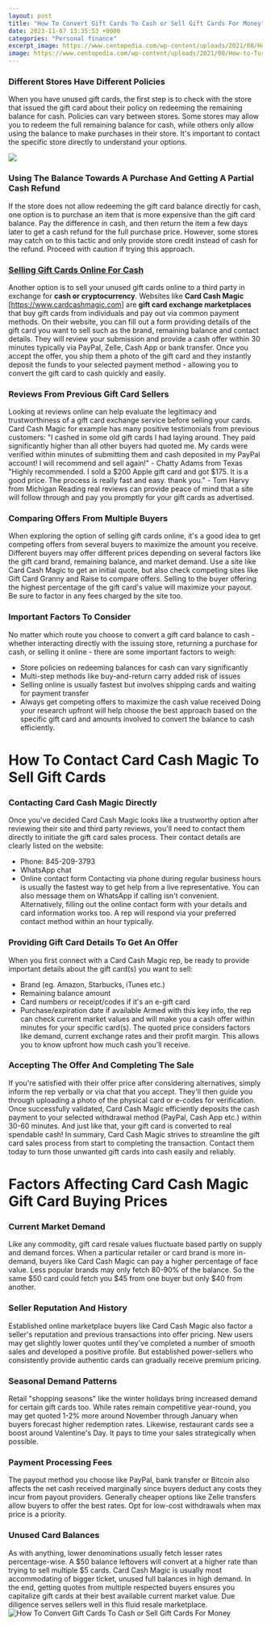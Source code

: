 ```yaml
---
layout: post
title: "How To Convert Gift Cards To Cash or Sell Gift Cards For Money"
date: 2023-11-07 13:35:53 +0000
categories: "Personal finance"
excerpt_image: https://www.centopedia.com/wp-content/uploads/2021/08/How-to-Turn-Gift-Cards-Into-Cash-1024x576.jpg
image: https://www.centopedia.com/wp-content/uploads/2021/08/How-to-Turn-Gift-Cards-Into-Cash-1024x576.jpg
---
```


### Different Stores Have Different Policies
When you have unused gift cards, the first step is to check with the store that issued the gift card about their policy on redeeming the remaining balance for cash. Policies can vary between stores. Some stores may allow you to redeem the full remaining balance for cash, while others only allow using the balance to make purchases in their store. It's important to contact the specific store directly to understand your options.

![](https://gigsdoneright.com/wp-content/uploads/2020/03/visa-card-to-cash.jpg)
### Using The Balance Towards A Purchase And Getting A Partial Cash Refund 
If the store does not allow redeeming the gift card balance directly for cash, one option is to purchase an item that is more expensive than the gift card balance. Pay the difference in cash, and then return the item a few days later to get a cash refund for the full purchase price. However, some stores may catch on to this tactic and only provide store credit instead of cash for the refund. Proceed with caution if trying this approach.
### [Selling Gift Cards Online For Cash](https://fistore.mysenprints.com/collection/alcorta) 
Another option is to sell your unused gift cards online to a third party in exchange for **cash or cryptocurrency**. Websites like **Card Cash Magic** [https://www.cardcashmagic.com] are **gift card exchange marketplaces** that buy gift cards from individuals and pay out via common payment methods. On their website, you can fill out a form providing details of the gift card you want to sell such as the brand, remaining balance and contact details. They will review your submission and provide a cash offer within 30 minutes typically via PayPal, Zelle, Cash App or bank transfer. Once you accept the offer, you ship them a photo of the gift card and they instantly deposit the funds to your selected payment method - allowing you to convert the gift card to cash quickly and easily.
### Reviews From Previous Gift Card Sellers
Looking at reviews online can help evaluate the legitimacy and trustworthiness of a gift card exchange service before selling your cards. Card Cash Magic for example has many positive testimonials from previous customers:
"I cashed in some old gift cards I had laying around. They paid significantly higher than all other buyers had quoted me. My cards were verified within minutes of submitting them and cash deposited in my PayPal account! I will recommend and sell again!" - Chatty Adams from Texas
"Highly recommended. I sold a $200 Apple gift card and got $175. It is a good price. The process is really fast and easy. thank you." - Tom Harvy from Michigan 
Reading real reviews can provide peace of mind that a site will follow through and pay you promptly for your gift cards as advertised.
### Comparing Offers From Multiple Buyers
When exploring the option of selling gift cards online, it's a good idea to get competing offers from several buyers to maximize the amount you receive. Different buyers may offer different prices depending on several factors like the gift card brand, remaining balance, and market demand. Use a site like Card Cash Magic to get an initial quote, but also check competing sites like Gift Card Granny and Raise to compare offers. Selling to the buyer offering the highest percentage of the gift card's value will maximize your payout. Be sure to factor in any fees charged by the site too.
### Important Factors To Consider
No matter which route you choose to convert a gift card balance to cash - whether interacting directly with the issuing store, returning a purchase for cash, or selling it online - there are some important factors to weigh:
- Store policies on redeeming balances for cash can vary significantly 
- Multi-step methods like buy-and-return carry added risk of issues
- Selling online is usually fastest but involves shipping cards and waiting for payment transfer
- Always get competing offers to maximize the cash value received
Doing your research upfront will help choose the best approach based on the specific gift card and amounts involved to convert the balance to cash efficiently.
# How To Contact Card Cash Magic To Sell Gift Cards
### Contacting Card Cash Magic Directly
Once you've decided Card Cash Magic looks like a trustworthy option after reviewing their site and third party reviews, you'll need to contact them directly to initiate the gift card sales process. Their contact details are clearly listed on the website:
- Phone: 845-209-3793
- WhatsApp chat
- Online contact form
Contacting via phone during regular business hours is usually the fastest way to get help from a live representative. You can also message them on WhatsApp if calling isn't convenient. Alternatively, filling out the online contact form with your details and card information works too. A rep will respond via your preferred contact method within an hour typically.
### Providing Gift Card Details To Get An Offer 
When you first connect with a Card Cash Magic rep, be ready to provide important details about the gift card(s) you want to sell:
- Brand (eg. Amazon, Starbucks, iTunes etc.) 
- Remaining balance amount
- Card numbers or receipt/codes if it's an e-gift card
- Purchase/expiration date if available
Armed with this key info, the rep can check current market values and will make you a cash offer within minutes for your specific card(s). The quoted price considers factors like demand, current exchange rates and their profit margin. This allows you to know upfront how much cash you'll receive.
### Accepting The Offer And Completing The Sale
If you're satisfied with their offer price after considering alternatives, simply inform the rep verbally or via chat that you accept. They'll then guide you through uploading a photo of the physical card or e-codes for verification. Once successfully validated, Card Cash Magic efficiently deposits the cash payment to your selected withdrawal method (PayPal, Cash App etc.) within 30-60 minutes. And just like that, your gift card is converted to real spendable cash!
In summary, Card Cash Magic strives to streamline the gift card sales process from start to completing the transaction. Contact them today to turn those unwanted gift cards into cash easily and reliably.
# Factors Affecting Card Cash Magic Gift Card Buying Prices
### Current Market Demand 
Like any commodity, gift card resale values fluctuate based partly on supply and demand forces. When a particular retailer or card brand is more in-demand, buyers like Card Cash Magic can pay a higher percentage of face value. Less popular brands may only fetch 80-90% of the balance. So the same $50 card could fetch you $45 from one buyer but only $40 from another.
### Seller Reputation And History
Established online marketplace buyers like Card Cash Magic also factor a seller's reputation and previous transactions into offer pricing. New users may get slightly lower quotes until they've completed a number of smooth sales and developed a positive profile. But established power-sellers who consistently provide authentic cards can gradually receive premium pricing.
### Seasonal Demand Patterns 
Retail "shopping seasons" like the winter holidays bring increased demand for certain gift cards too. While rates remain competitive year-round, you may get quoted 1-2% more around November through January when buyers forecast higher redemption rates. Likewise, restaurant cards see a boost around Valentine's Day. It pays to time your sales strategically when possible.
### Payment Processing Fees 
The payout method you choose like PayPal, bank transfer or Bitcoin also affects the net cash received marginally since buyers deduct any costs they incur from payout providers. Generally cheaper options like Zelle transfers allow buyers to offer the best rates. Opt for low-cost withdrawals when max price is a priority.
### Unused Card Balances
As with anything, lower denominations usually fetch lesser rates percentage-wise. A $50 balance leftovers will convert at a higher rate than trying to sell multiple $5 cards. Card Cash Magic is usually most accommodating of bigger ticket, unused full balances in high demand.
In the end, getting quotes from multiple respected buyers ensures you capitalize gift cards at their best available current market value. Due diligence serves sellers well in this fluid resale marketplace.
![How To Convert Gift Cards To Cash or Sell Gift Cards For Money](https://www.centopedia.com/wp-content/uploads/2021/08/How-to-Turn-Gift-Cards-Into-Cash-1024x576.jpg)